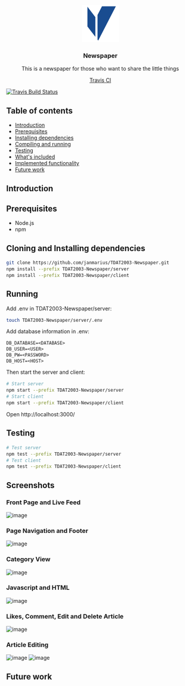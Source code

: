 <p align="center">
  <a href="https://github.com/janmarius/TDAT2003-Newspaper/">
    <img src="res/logo.png" alt="logo" width="100" height="100">
  </a>
</p>

<h3 align="center">Newspaper</h3>

<p align="center">
  This is a newspaper for those who want to share the little things
</p>

<p align="center">
  <a href="https://travis-ci.org/janmarius/TDAT2003-Newspaper?icon=travis/">Travis CI</a>
</p>

[![Travis Build Status](https://travis-ci.org/janmarius/TDAT2003-Newspaper.svg?branch=master)](https://travis-ci.org/janmarius/TDAT2003-Newspaper)

## Table of contents

- [Introduction](#introduction)
- [Prerequisites](#prerequisites)
- [Installing dependencies](#installing-dependencies)
- [Compiling and running](#compiling-and-running)
- [Testing](#testing)
- [What's included](#whats-included)
- [Implemented functionality](#implemented-functionality)
- [Future work](#future-work)



## Introduction


## Prerequisites
* Node.js
* npm

## Cloning and Installing dependencies
```sh
git clone https://github.com/janmarius/TDAT2003-Newspaper.git
npm install --prefix TDAT2003-Newspaper/server
npm install --prefix TDAT2003-Newspaper/client
```

## Running
Add .env in TDAT2003-Newspaper/server:
```sh
touch TDAT2003-Newspaper/server/.env
```
Add database information in .env:
```
DB_DATABASE=<DATABASE>
DB_USER=<USER>
DB_PW=<PASSWORD>
DB_HOST=<HOST>
```
Then start the server and client:
```sh
# Start server
npm start --prefix TDAT2003-Newspaper/server
# Start client
npm start --prefix TDAT2003-Newspaper/client
```
Open http://localhost:3000/

## Testing
```sh
# Test server
npm test --prefix TDAT2003-Newspaper/server
# Test client
npm test --prefix TDAT2003-Newspaper/client
```

## Screenshots
### Front Page and Live Feed
![image](https://raw.githubusercontent.com/janmarius/TDAT2003-Newspaper/master/res/Website-example1.png)
### Page Navigation and Footer
![image](https://raw.githubusercontent.com/janmarius/TDAT2003-Newspaper/master/res/Website-example2.png)
### Category View
![image](https://raw.githubusercontent.com/janmarius/TDAT2003-Newspaper/master/res/Website-example3.png)
### Javascript and HTML
![image](https://raw.githubusercontent.com/janmarius/TDAT2003-Newspaper/master/res/Website-example5.png)
### Likes, Comment, Edit and Delete Article
![image](https://raw.githubusercontent.com/janmarius/TDAT2003-Newspaper/master/res/Website-example6.png)
### Article Editing
![image](https://raw.githubusercontent.com/janmarius/TDAT2003-Newspaper/master/res/Website-example7.png)
![image](https://raw.githubusercontent.com/janmarius/TDAT2003-Newspaper/master/res/Website-example8.png)


## Future work
